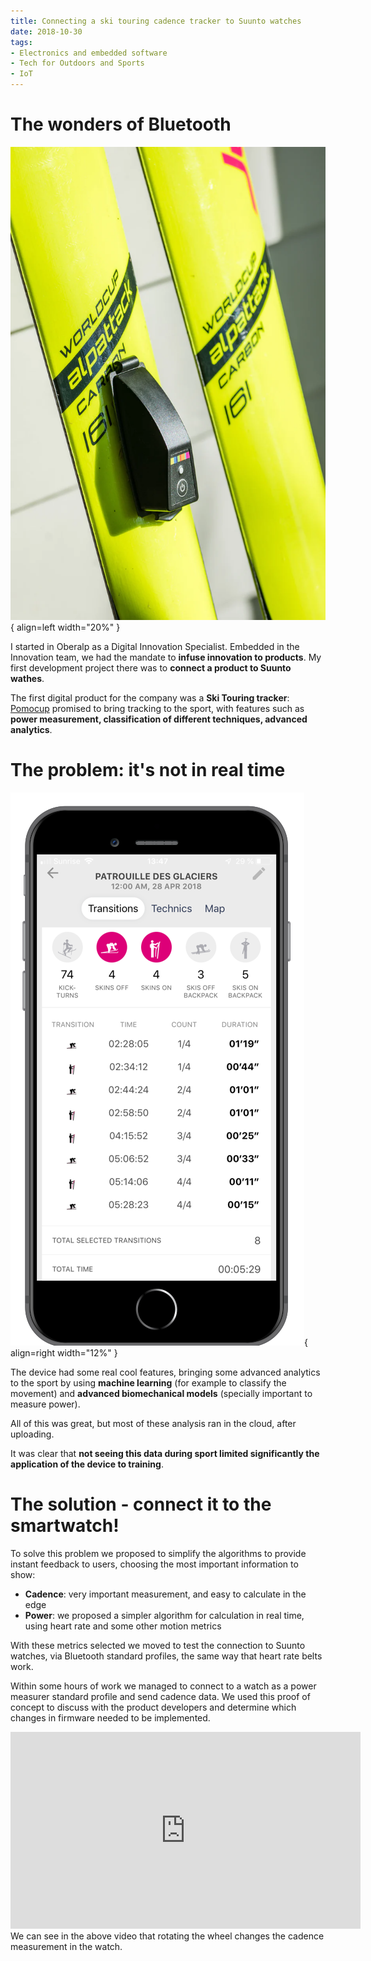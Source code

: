 ```yaml
---
title: Connecting a ski touring cadence tracker to Suunto watches
date: 2018-10-30
tags:
- Electronics and embedded software
- Tech for Outdoors and Sports
- IoT
---
```

# The wonders of Bluetooth

![pomocup on skis](img/pomocup_on_skis.webp){ align=left width="20%" }

I started in Oberalp as a Digital Innovation Specialist. Embedded in the Innovation team, we had the mandate to **infuse innovation to products**. My first development project there was to **connect a product to Suunto wathes**.

The first digital product for the company was a **Ski Touring tracker**: [Pomocup](https://pomocup.com/) promised to bring tracking to the sport, with features such as **power measurement, classification of different techniques, advanced analytics**.

# The problem: it's not in real time

![pomocup analytics](img/pomocup_screen.png){ align=right width="12%" }

The device had some real cool features, bringing some advanced analytics to the sport by using **machine learning** (for example to classify the movement) and **advanced biomechanical models** (specially important to measure power).

All of this was great, but most of these analysis ran in the cloud, after uploading.

It was clear that **not seeing this data during sport limited significantly the application of the device to training**.

# The solution - connect it to the smartwatch!

To solve this problem we proposed to simplify the algorithms to provide instant feedback to users, choosing the most important information to show:

* **Cadence**: very important measurement, and easy to calculate in the edge
* **Power**: we proposed a simpler algorithm for calculation in real time, using heart rate and some other motion metrics

With these metrics selected we moved to test the connection to Suunto watches, via Bluetooth standard profiles, the same way that heart rate belts work.

Within some hours of work we managed to connect to a watch as a power measurer standard profile and send cadence data. We used this proof of concept to discuss with the product developers and determine which changes in firmware needed to be implemented.

<iframe width="560" height="315" src="https://www.youtube.com/embed/6ufy-PDhE20?si=2T-57TwAeVhTbr4N" title="YouTube video player" frameborder="0" allow="accelerometer; autoplay; clipboard-write; encrypted-media; gyroscope; picture-in-picture; web-share" allowfullscreen>
</iframe>
We can see in the above video that rotating the wheel changes the cadence measurement in the watch.







